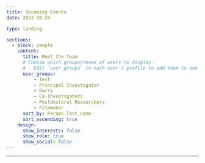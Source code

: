 ```yaml
---
title: Upcoming Events
date: 2022-10-24

type: landing

sections:
  - block: people
    content:
      title: Meet the Team
      # Choose which groups/teams of users to display.
      #   Edit `user_groups` in each user's profile to add them to one or more of these groups.
      user_groups:
          - Test
          - Principal Investigator
          - Barry
          - Co-Investigators
          - Postdoctoral Researchers
          - Filmmaker
      sort_by: Params.last_name
      sort_ascending: true
    design:
      show_interests: false
      show_role: true
      show_social: false
---
```

     
       
        
      
        
        

--- 


